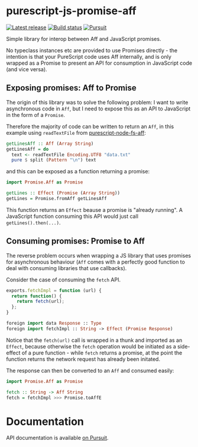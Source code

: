 # purescript-js-promise-aff

[![Latest release](http://img.shields.io/github/release/purescript-contrib/purescript-js-promise-aff.svg)](https://github.com/purescript-web/purescript-js-promise-aff/releases)
[![Build status](https://github.com/purescript-contrib/purescript-js-promise-aff/workflows/CI/badge.svg?branch=master)](https://github.com/purescript-web/purescript-js-promise-aff/actions?query=workflow%3ACI+branch%3Amaster)
[![Pursuit](https://pursuit.purescript.org/packages/purescript-js-promise-aff/badge)](https://pursuit.purescript.org/packages/purescript-js-promise-aff)

Simple library for interop between Aff and JavaScript promises.

No typeclass instances etc are provided to use Promises directly - the intention is that your PureScript code uses Aff
internally, and is only wrapped as a Promise to present an API for consumption in JavaScript code (and vice versa).

## Exposing promises: Aff to Promise

The origin of this library was to solve the following problem: I want to write asynchronous code in `Aff`, but I need
to expose this as an API to JavaScript in the form of a `Promise`.

Therefore the majority of code can be written to return an `Aff`, in this example using `readTextFile` from 
[purescript-node-fs-aff](https://pursuit.purescript.org/packages/purescript-node-fs-aff):

```purescript
getLinesAff :: Aff (Array String)
getLinesAff = do
  text <- readTextFile Encoding.UTF8 "data.txt"
  pure $ split (Pattern "\n") text
```

and this can be exposed as a function returning a promise:

```purescript
import Promise.Aff as Promise

getLines :: Effect (Promise (Array String))
getLines = Promise.fromAff getLinesAff
```

This function returns an `Effect` beause a promise is "already running". A JavaScript function consuming this API
would just call `getLines().then(...)`.

## Consuming promises: Promise to Aff

The reverse problem occurs when wrapping a JS library that uses promises for asynchronous behaviour (`Aff` comes
with a perfectly good function to deal with consuming libraries that use callbacks).

Consider the case of consuming the `fetch` API.

```javascript
exports.fetchImpl = function (url) {
  return function() {
    return fetch(url);
  };
}
```

```purescript
foreign import data Response :: Type
foreign import fetchImpl :: String -> Effect (Promise Response)
```

Notice that the `fetch(url)` call is wrapped in a thunk and imported as an `Effect`, because otherwise the `fetch`
operation would be initiated as a side-effect of a pure function - while `fetch` returns a promise, at the point
the function returns the network request has already been initated.

The response can then be converted to an `Aff` and consumed easily:

```purescript
import Promise.Aff as Promise

fetch :: String -> Aff String
fetch = fetchImpl >>> Promise.toAffE
```

# Documentation

API documentation is available [on Pursuit](https://pursuit.purescript.org/packages/purescript-js-promise-aff).
